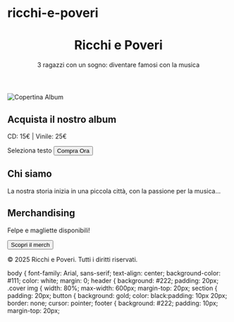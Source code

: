 # ricchi-e-poveri
<!DOCTYPE html> <html lang="it"> <head> <meta charset="UTF-8"> <meta name="viewport" content="width=device-width, initial-scale=1.0"> <title>Ricchi e Poveri - Divites et Pauperes</title> <link rel="stylesheet" href="style.css"> </head> <body> <header> <h1>Ricchi e Poveri</h1> <p>3 ragazzi con un sogno: diventare famosi con la musica</p> </header> <section class="cover"> <img src="cover.jpg" alt="Copertina Album"> </section> <section id="shop"> <h2>Acquista il nostro album</h2> <p>CD: 15€ | Vinile: 25€</p> Seleziona testo <button>Compra Ora</ button> </section> <section id="story"> <h2>Chi siamo</h2> <p>La nostra storia inizia in una piccola città, con la passione per la musica...</p> </section> <section id="merch"> <h2>Merchandising</h2> <p>Felpe e magliette disponibili!</p> <button>Scopri il merch</ button> </section> <footer> <p>&copy; 2025 Ricchi e Poveri. Tutti i diritti riservati.</p> </footer></body> </html>body { font-family: Arial, sans-serif; text-align: center; background-color: #111; color: white; margin: 0; header { background: #222; padding: 20px; .cover img { width: 80%; max-width: 600px; margin-top: 20px; section { padding: 20px; button { background: gold; color: black:padding: 10px 20px; border: none; cursor: pointer; footer { background: #222; padding: 10px; margin-top: 20px;
